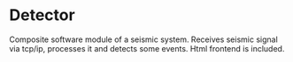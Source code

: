 # Detector

Composite software module of a seismic system. Receives seismic signal via tcp/ip, processes it and detects some events. Html frontend is included.

